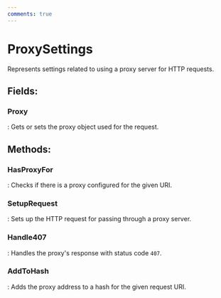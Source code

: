```yaml
---
comments: true
---
```

# ProxySettings

Represents settings related to using a proxy server for HTTP requests. 

## **Fields**:
### **Proxy**
: Gets or sets the proxy object used for the request. 
## **Methods**:

### **HasProxyFor**
: Checks if there is a proxy configured for the given URI. 

### **SetupRequest**
: Sets up the HTTP request for passing through a proxy server. 

### **Handle407**
: Handles the proxy's response with status code `407`. 

### **AddToHash**
: Adds the proxy address to a hash for the given request URI. 